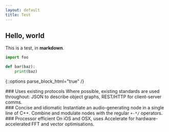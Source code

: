 ```yaml
---
layout: default
title: Test
---
```


## Hello, world

This is a test, in **markdown**.

```python
import foo

def bar(baz):
	print(baz)
```

{::options parse_block_html="true" /}
<div class="item">
### Uses existing protocols
Where possible, existing standards are used throughout: JSON to describe object graphs, REST/HTTP for client-server comms.
</div>

<div class="item">
### Concise and idiomatic
Instantiate an audio-generating node in a single line of C++. Combine and modulate nodes with the regular <code>+-*/</code> operators.
</div>

<div class="item">
### Processor efficient
On iOS and OSX, uses Accelerate for hardware-accelerated FFT and vector optimisations.
</div>
